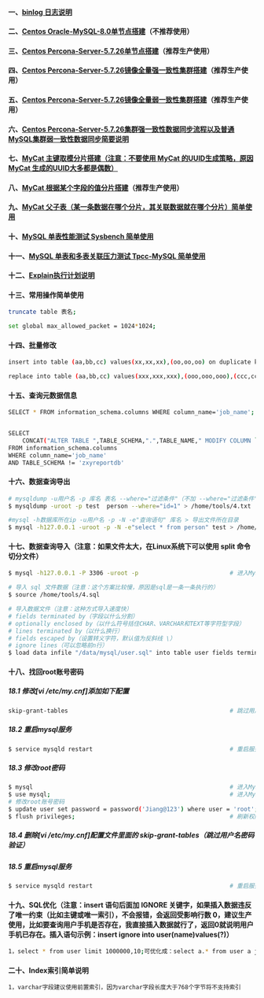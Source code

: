 #### 一、[binlog 日志说明][10]
#### 二、[Centos Oracle-MySQL-8.0单节点搭建][1]（不推荐使用）
#### 三、[Centos Percona-Server-5.7.26单节点搭建][3]（推荐生产使用）
#### 四、[Centos Percona-Server-5.7.26镜像全量强一致性集群搭建][4]（推荐生产使用）
#### 五、[Centos Percona-Server-5.7.26镜像全量弱一致性集群搭建][12]（推荐生产使用）
#### 六、[Centos Percona-Server-5.7.26集群强一致性数据同步流程以及普通MySQL集群弱一致性数据同步简要说明][11]
#### 七、[MyCat 主键取模分片搭建（注意：不要使用 MyCat 的UUID生成策略，原因 MyCat 生成的UUID大多都是偶数）][5]
#### 八、[MyCat 根据某个字段的值分片搭建][6]（推荐生产使用）
#### 九、[MyCat 父子表（某一条数据在哪个分片，其关联数据就在哪个分片）简单使用][7]
#### 十、[MySQL 单表性能测试 Sysbench 简单使用][8]
#### 十一、[MySQL 单表和多表关联压力测试 Tpcc-MySQL 简单使用][9]
#### 十二、[Explain执行计划说明][2]
#### 十三、常用操作简单使用
```bash
truncate table 表名;                                                                    # 清空整张表数据

set global max_allowed_packet = 1024*1024;                                              # 加大mysq批量插入的数量
```

#### 十四、批量修改
```bash
insert into table (aa,bb,cc) values(xx,xx,xx),(oo,oo,oo) on duplicate key update        # 遇见相同的key修改，没有插入

replace into table (aa,bb,cc) values(xxx,xxx,xxx),(ooo,ooo,ooo),(ccc,ccc,ccc)           # 遇见相同的key修改，没有不操作
```


#### 十五、查询元数据信息
```bash
SELECT * FROM information_schema.columns WHERE column_name='job_name';                  # 查询所有表包含 job_name 列名


SELECT 
    CONCAT("ALTER TABLE ",TABLE_SCHEMA,".",TABLE_NAME," MODIFY COLUMN `job_name` VARCHAR(500);") 
FROM information_schema.columns 
WHERE column_name='job_name' 
AND TABLE_SCHEMA != 'zxyreportdb'
```

#### 十六、数据查询导出
```bash
# mysqldump -u用户名 -p 库名 表名 --where="过滤条件"（不加 --where="过滤条件" 就是导出整张表） > 导出文件所在目录
$ mysqldump -uroot -p test  person --where="id=1" > /home/tools/4.txt

#mysql -h数据库所在ip -u用户名 -p -N -e"查询语句" 库名 > 导出文件所在目录
$ mysql -h127.0.0.1 -uroot -p -N -e"select * from person" test > /home/tools/1.txt
```

#### 十七、数据查询导入（注意：如果文件太大，在Linux系统下可以使用 split 命令切分文件）
```bash
$ mysql -h127.0.0.1 -P 3306 -uroot -p                          # 进入MySQL

# 导入 sql 文件数据（注意：这个方案比较慢，原因是sql是一条一条执行的）
$ source /home/tools/4.sql

# 导入数据文件（注意：这种方式导入速度快）
# fields terminated by（字段以什么分割）
# optionally enclosed by（以什么符号括住CHAR、VARCHAR和TEXT等字符型字段）
# lines terminated by（以什么换行）
# fields escaped by（设置转义字符，默认值为反斜线 \）
# ignore lines（可以忽略前n行）
$ load data infile "/data/mysql/user.sql" into table user fields terminated by ',' optionally enclosed by '"' lines terminated by '\n';
```

#### 十八、找回root账号密码
##### 18.1 修改[vi /etc/my.cnf]添加如下配置
```bash
skip-grant-tables                                              # 跳过用户名密码验证
```
##### 18.2 重启mysql服务
```bash
$ service mysqld restart                                       # 重启服务
```
##### 18.3 修改root密码
```bash
$ mysql                                                        # 进入MySQL服务
$ use mysql;                                                   # 进入MySQL系统库
# 修改root账号密码
$ update user set password = password('Jiang@123') where user = 'root';
$ flush privileges;                                            # 刷新权限
```
##### 18.4 删除[vi /etc/my.cnf]配置文件里面的 skip-grant-tables（跳过用户名密码验证）
##### 18.5 重启mysql服务
```bash
$ service mysqld restart                                       # 重启服务
```
#### 十九、SQL优化（注意：insert 语句后面加 IGNORE 关键字，如果插入数据违反了唯一约束（比如主键或唯一索引），不会报错，会返回受影响行数  0，建议生产使用，比如要查询用户手机是否存在，我直接插入数据就行了，返回0就说明用户手机已存在。插入语句示例：insert ignore into user(name)values(?)）
```bash
1，select * from user limit 1000000,10;可优化成：select a.* from user a join(select * from user limit 1000000,10) b on(a.id = b.id);
```

#### 二十、Index索引简单说明
```bash
1，varchar字段建议使用前置索引，因为varchar字段长度大于768个字节将不支持索引
```

[1]: https://github.com/firechiang/mysql-test/blob/master/docs/setup-single-install.md
[2]: https://github.com/firechiang/mysql-test/blob/master/docs/explain-explain.md
[3]: https://github.com/firechiang/mysql-test/blob/master/docs/percona-server7-single-install.md
[4]: https://github.com/firechiang/mysql-test/blob/master/docs/percona-server7-cluster-install.md
[5]: https://github.com/firechiang/mysql-test/blob/master/docs/mycat-mod-use.md
[6]: https://github.com/firechiang/mysql-test/blob/master/docs/mycat-custom-use.md
[7]: https://github.com/firechiang/mysql-test/blob/master/docs/mycat-parent-use.md
[8]: https://github.com/firechiang/mysql-test/blob/master/docs/sysbench-use.md
[9]: https://github.com/firechiang/mysql-test/blob/master/docs/tpcc-mysql-use.md
[10]: https://github.com/firechiang/mysql-test/blob/master/docs/binlog-introduce.md
[11]: https://github.com/firechiang/mysql-test/blob/master/docs/pxc-sync.md
[12]: https://github.com/firechiang/mysql-test/blob/master/docs/percona-server7-cluster-weak.md
